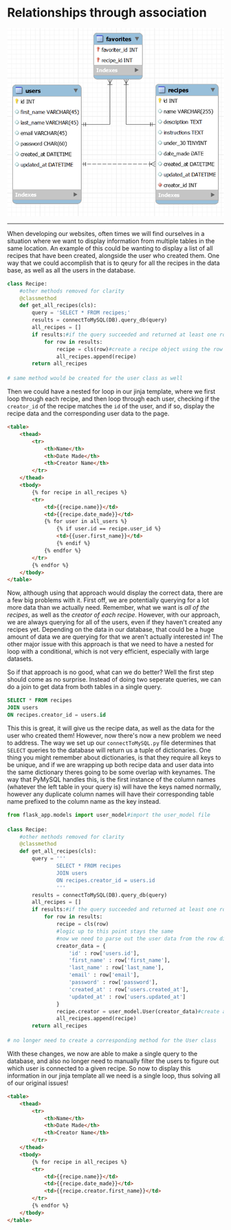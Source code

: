 # Relationships through association
![Erd](erd.png?raw=true "Erd Diagram")
______________________________________
When developing our websites, often times we will find ourselves in a situation where we want to display information from multiple tables in the same location. An example of this could be wanting to display a list of all recipes that have been created, alongside the user who created them. One way that we could accomplish that is to qeury for all the recipes in the data base, as well as all the users in the database. 
```py
class Recipe:
    #other methods removed for clarity
    @classmethod
    def get_all_recipes(cls):
        query = 'SELECT * FROM recipes;'
        results = connectToMySQL(DB).query_db(query)
        all_recipes = []
        if results:#if the query succeeded and returned at least one row
            for row in results:
                recipe = cls(row)#create a recipe object using the row data
                all_recipes.append(recipe)
        return all_recipes

# same method would be created for the user class as well
```
Then we could have a nested for loop in our jinja template, where we first loop through each recipe, and then loop through each user, checking if the `creator_id` of the recipe matches the `id` of the user, and if so, display the recipe data and the corresponding user data to the page.

```html
<table>
    <thead>
        <tr>
            <th>Name</th>
            <th>Date Made</th>
            <th>Creator Name</th>
        </tr>
    </thead>
    <tbody>
        {% for recipe in all_recipes %}
        <tr>
            <td>{{recipe.name}}</td>
            <td>{{recipe.date_made}}</td>
            {% for user in all_users %}
                {% if user.id == recipe.user_id %}
                <td>{{user.first_name}}</td>
                {% endif %}
            {% endfor %}
        </tr>
        {% endfor %}
    </tbody>
</table>
```

Now, although using that approach would display the correct data, there are a few big problems with it. First off, we are potentially querying for a lot more data than we actually need. Remember, what we want is *all of the recipes*, as well as the *creator of each recipe*. However, with our approach, we are always querying for all of the users, even if they haven't created any recipes yet. Depending on the data in our database, that could be a huge amount of data we are querying for that we aren't actually interested in! The other major issue with this approach is that we need to have a nested for loop with a conditional, which is not very efficient, especially with large datasets. 

So if that approach is no good, what can we do better? Well the first step should come as no surprise. Instead of doing two seperate queries, we can do a join to get data from both tables in a single query. 
```sql
SELECT * FROM recipes
JOIN users
ON recipes.creator_id = users.id
```
This this is great, it will give us the recipe data, as well as the data for the user who created them! However, now there's now a new problem we need to address. The way we set up our `connectToMySQL.py` file determines that `SELECT` queries to the database will return us a tuple of dictionaries. One thing you might remember about dictionaries, is that they require all keys to be unique, and if we are wrapping up both recipe data and user data into the same dictionary theres going to be some overlap with keynames. The way that PyMySQL handles this, is the first instance of the column names (whatever the left table in your query is) will have the keys named normally, however any duplicate column names will have their corresponding table name prefixed to the column name as the key instead.
```py
from flask_app.models import user_model#import the user_model file

class Recipe:
    #other methods removed for clarity
    @classmethod
    def get_all_recipes(cls):
        query = '''
                SELECT * FROM recipes
                JOIN users
                ON recipes.creator_id = users.id
                '''
        results = connectToMySQL(DB).query_db(query)
        all_recipes = []
        if results:#if the query succeeded and returned at least one row
            for row in results:
                recipe = cls(row)
                #logic up to this point stays the same
                #now we need to parse out the user data from the row dictionary, making sure to specify the duplicate column names
                creator_data = {
                    'id' : row['users.id'],
                    'first_name' : row['first_name'],
                    'last_name' : row['last_name'],
                    'email' : row['email'],
                    'password' : row['password'],
                    'created_at' : row['users.created_at'],
                    'updated_at' : row['users.updated_at']
                }
                recipe.creator = user_model.User(creator_data)#create a user object with the creator data, and connect it to the recipe object through an instance attribute
                all_recipes.append(recipe)
        return all_recipes

# no longer need to create a corresponding method for the User class
```
With these changes, we now are able to make a single query to the database, and also no longer need to manually filter the users to figure out which user is connected to a given recipe. So now to display this information in our jinja template all we need is a single loop, thus solving all of our original issues!
```html
<table>
    <thead>
        <tr>
            <th>Name</th>
            <th>Date Made</th>
            <th>Creator Name</th>
        </tr>
    </thead>
    <tbody>
        {% for recipe in all_recipes %}
        <tr>
            <td>{{recipe.name}}</td>
            <td>{{recipe.date_made}}</td>
            <td>{{recipe.creator.first_name}}</td>
        </tr>
        {% endfor %}
    </tbody>
</table>
```